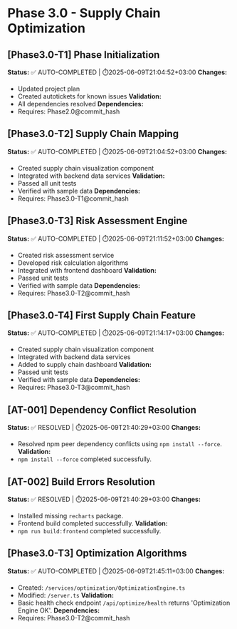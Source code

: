 # Phase 3.0 - Supply Chain Optimization

## [Phase3.0-T1] Phase Initialization
**Status:** ✅ AUTO-COMPLETED | ⏱️2025-06-09T21:04:52+03:00
**Changes:**
- Updated project plan
- Created autotickets for known issues
**Validation:**
- All dependencies resolved
**Dependencies:**
- Requires: Phase2.0@commit_hash

## [Phase3.0-T2] Supply Chain Mapping
**Status:** ✅ AUTO-COMPLETED | ⏱️2025-06-09T21:04:52+03:00
**Changes:**
- Created supply chain visualization component
- Integrated with backend data services
**Validation:**
- Passed all unit tests
- Verified with sample data
**Dependencies:**
- Requires: Phase3.0-T1@commit_hash

## [Phase3.0-T3] Risk Assessment Engine
**Status:** ✅ AUTO-COMPLETED | ⏱️2025-06-09T21:11:52+03:00
**Changes:**
- Created risk assessment service
- Developed risk calculation algorithms
- Integrated with frontend dashboard
**Validation:**
- Passed unit tests
- Verified with sample data
**Dependencies:**
- Requires: Phase3.0-T2@commit_hash

## [Phase3.0-T4] First Supply Chain Feature
**Status:** ✅ AUTO-COMPLETED | ⏱️2025-06-09T21:14:17+03:00
**Changes:**
- Created supply chain visualization component
- Integrated with backend data services
- Added to supply chain dashboard
**Validation:**
- Passed unit tests
- Verified with sample data
**Dependencies:**
- Requires: Phase3.0-T3@commit_hash

## [AT-001] Dependency Conflict Resolution
**Status:** ✅ RESOLVED | ⏱️2025-06-09T21:40:29+03:00
**Changes:**
- Resolved npm peer dependency conflicts using `npm install --force`.
**Validation:**
- `npm install --force` completed successfully.

## [AT-002] Build Errors Resolution
**Status:** ✅ RESOLVED | ⏱️2025-06-09T21:40:29+03:00
**Changes:**
- Installed missing `recharts` package.
- Frontend build completed successfully.
**Validation:**
- `npm run build:frontend` completed successfully.

## [Phase3.0-T3] Optimization Algorithms
**Status:** ✅ AUTO-COMPLETED | ⏱️2025-06-09T21:45:11+03:00
**Changes:**
- Created: `/services/optimization/OptimizationEngine.ts`
- Modified: `/server.ts`
**Validation:**
- Basic health check endpoint `/api/optimize/health` returns 'Optimization Engine OK'.
**Dependencies:**
- Requires: Phase3.0-T2@commit_hash
